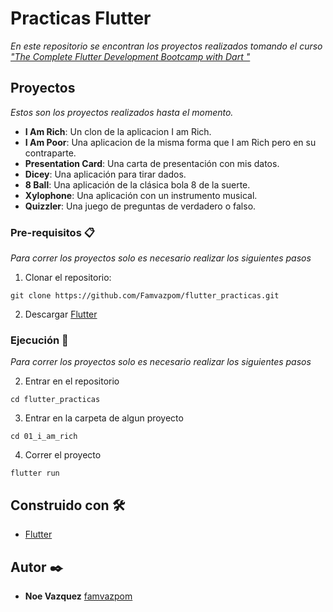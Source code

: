 # Practicas Flutter 

_En este repositorio se encontran los proyectos realizados tomando el curso ["The Complete Flutter Development Bootcamp with Dart
"](https://www.udemy.com/course/flutter-bootcamp-with-dart)_

## Proyectos

_Estos son los proyectos realizados hasta el momento._

* **I Am Rich**: Un clon de la aplicacion I am Rich.
* **I Am Poor**: Una aplicacion de la misma forma que I am Rich pero en su contraparte.
* **Presentation Card**: Una carta de presentación con mis datos.
* **Dicey**: Una aplicación para tirar dados.
* **8 Ball**: Una aplicación de la clásica bola 8 de la suerte.
* **Xylophone**: Una aplicación con un instrumento musical.
* **Quizzler**: Una juego de preguntas de verdadero o falso.


### Pre-requisitos 📋

_Para correr los proyectos solo es necesario realizar los siguientes pasos_

1. Clonar el repositorio:

```
git clone https://github.com/Famvazpom/flutter_practicas.git
```
2. Descargar [Flutter](https://docs.flutter.dev/get-started/install)



### Ejecución 🔧
_Para correr los proyectos solo es necesario realizar los siguientes pasos_

2. Entrar en el repositorio
```
cd flutter_practicas
```
3. Entrar en la carpeta de algun proyecto
```
cd 01_i_am_rich
```
4. Correr el proyecto
```
flutter run
```

## Construido con 🛠️

* [Flutter](https://docs.flutter.dev/get-started/install) 

## Autor ✒️

* **Noe Vazquez** [famvazpom](https://github.com/Famvazpom)